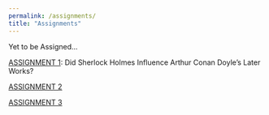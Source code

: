 ```yaml
---
permalink: /assignments/
title: "Assignments"
---
```

Yet to be Assigned...

[ASSIGNMENT 1](https://ll4866.github.io/assignment/assignment-1): Did Sherlock Holmes Influence Arthur Conan Doyle’s Later Works?

[ASSIGNMENT 2](https://ll4866.github.io/assignments/assignment-2)

[ASSIGNMENT 3](https://ll4866.github.io/assignments/assignment-3)